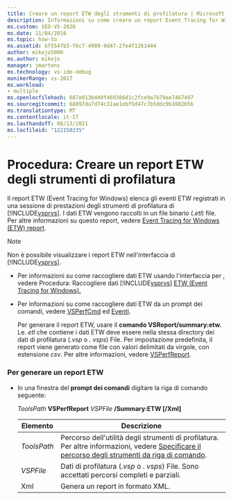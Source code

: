 ```yaml
---
title: Creare un report ETW degli strumenti di profilatura | Microsoft Docs
description: Informazioni su come creare un report Event Tracing for Windows (ETW). Elenca gli eventi ETW registrati in una sessione Visual Studio Strumenti di profilatura prestazioni.
ms.custom: SEO-VS-2020
ms.date: 11/04/2016
ms.topic: how-to
ms.assetid: bf5547b3-f6c7-4989-9d47-2fe4f1261444
author: mikejo5000
ms.author: mikejo
manager: jmartens
ms.technology: vs-ide-debug
monikerRange: vs-2017
ms.workload:
- multiple
ms.openlocfilehash: 687e813b449f469386d1c2fce9a7b79ae7467497
ms.sourcegitcommit: 68897da7d74c31ae1ebf5d47c7b5ddc9b108265b
ms.translationtype: MT
ms.contentlocale: it-IT
ms.lasthandoff: 08/13/2021
ms.locfileid: "122150235"
---
```

# <a name="how-to-create-a-profiling-tools-etw-report"></a>Procedura: Creare un report ETW degli strumenti di profilatura
Il report ETW (Event Tracing for Windows) elenca gli eventi ETW registrati in una sessione di prestazioni degli strumenti di profilatura di [!INCLUDE[vsprvs](../code-quality/includes/vsprvs_md.md)]. I dati ETW vengono raccolti in un file binario (.*etl*) file. Per altre informazioni su questo report, vedere [Event Tracing for Windows (ETW) report](../profiling/event-tracing-for-windows-etw-report.md).

> [!NOTE]
> Non è possibile visualizzare i report ETW nell'interfaccia di [!INCLUDE[vsprvs](../code-quality/includes/vsprvs_md.md)].

- Per informazioni su come raccogliere dati ETW usando l'interfaccia per , vedere Procedura: Raccogliere dati [!INCLUDE[vsprvs](../code-quality/includes/vsprvs_md.md)] [ETW (Event Tracing for Windows).](../profiling/how-to-collect-event-tracing-for-windows-etw-data.md)

- Per informazioni su come raccogliere dati ETW da un prompt dei comandi, vedere [VSPerfCmd](../profiling/vsperfcmd.md) ed [Eventi](../profiling/events-vsperfcmd.md).

  Per generare il report ETW, usare il **comando VSReport/summary:etw.** Le. *etl* che contiene i dati ETW deve essere nella stessa directory dei dati di profilatura (.*vsp* o . *vsps*) File. Per impostazione predefinita, il report viene generato come file con valori delimitati da virgole, con estensione *csv*. Per altre informazioni, vedere [VSPerfReport](../profiling/vsperfreport.md).

### <a name="to-generate-an-etw-report"></a>Per generare un report ETW

- In una finestra del **prompt dei comandi** digitare la riga di comando seguente:

     *ToolsPath* **VSPerfReport** *VSPFile*  **/Summary:ETW [/Xml]**

    |Elemento|Descrizione|
    |-|-|
    |*ToolsPath*|Percorso dell'utilità degli strumenti di profilatura. Per altre informazioni, vedere [Specificare il percorso degli strumenti da riga di comando](../profiling/specifying-the-path-to-profiling-tools-command-line-tools.md).|
    |*VSPFile*|Dati di profilatura (.*vsp* o . *vsps*) File. Sono accettati percorsi completi e parziali.|
    |Xml|Genera un report in formato XML.|
